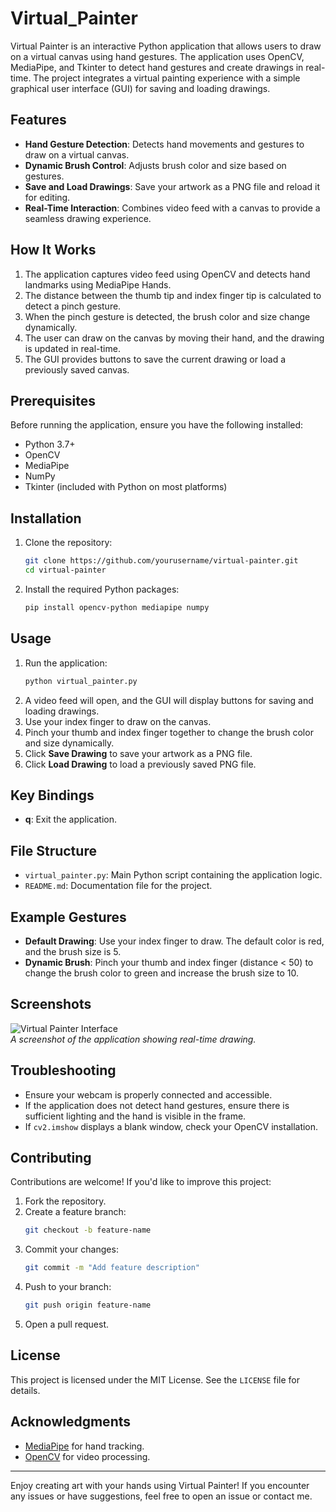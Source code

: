 # Virtual_Painter

Virtual Painter is an interactive Python application that allows users to draw on a virtual canvas using hand gestures. The application uses OpenCV, MediaPipe, and Tkinter to detect hand gestures and create drawings in real-time. The project integrates a virtual painting experience with a simple graphical user interface (GUI) for saving and loading drawings.

## Features

- **Hand Gesture Detection**: Detects hand movements and gestures to draw on a virtual canvas.
- **Dynamic Brush Control**: Adjusts brush color and size based on gestures.
- **Save and Load Drawings**: Save your artwork as a PNG file and reload it for editing.
- **Real-Time Interaction**: Combines video feed with a canvas to provide a seamless drawing experience.

## How It Works

1. The application captures video feed using OpenCV and detects hand landmarks using MediaPipe Hands.
2. The distance between the thumb tip and index finger tip is calculated to detect a pinch gesture.
3. When the pinch gesture is detected, the brush color and size change dynamically.
4. The user can draw on the canvas by moving their hand, and the drawing is updated in real-time.
5. The GUI provides buttons to save the current drawing or load a previously saved canvas.

## Prerequisites

Before running the application, ensure you have the following installed:

- Python 3.7+
- OpenCV
- MediaPipe
- NumPy
- Tkinter (included with Python on most platforms)

## Installation

1. Clone the repository:
   ```bash
   git clone https://github.com/yourusername/virtual-painter.git
   cd virtual-painter
   ```
2. Install the required Python packages:
   ```bash
   pip install opencv-python mediapipe numpy
   ```

## Usage

1. Run the application:
   ```bash
   python virtual_painter.py
   ```
2. A video feed will open, and the GUI will display buttons for saving and loading drawings.
3. Use your index finger to draw on the canvas.
4. Pinch your thumb and index finger together to change the brush color and size dynamically.
5. Click **Save Drawing** to save your artwork as a PNG file.
6. Click **Load Drawing** to load a previously saved PNG file.

## Key Bindings

- **q**: Exit the application.

## File Structure

- `virtual_painter.py`: Main Python script containing the application logic.
- `README.md`: Documentation file for the project.

## Example Gestures

- **Default Drawing**: Use your index finger to draw. The default color is red, and the brush size is 5.
- **Dynamic Brush**: Pinch your thumb and index finger (distance < 50) to change the brush color to green and increase the brush size to 10.

## Screenshots

![Virtual Painter Interface](path/to/screenshot.png)  
*A screenshot of the application showing real-time drawing.*

## Troubleshooting

- Ensure your webcam is properly connected and accessible.
- If the application does not detect hand gestures, ensure there is sufficient lighting and the hand is visible in the frame.
- If `cv2.imshow` displays a blank window, check your OpenCV installation.

## Contributing

Contributions are welcome! If you'd like to improve this project:

1. Fork the repository.
2. Create a feature branch:
   ```bash
   git checkout -b feature-name
   ```
3. Commit your changes:
   ```bash
   git commit -m "Add feature description"
   ```
4. Push to your branch:
   ```bash
   git push origin feature-name
   ```
5. Open a pull request.

## License

This project is licensed under the MIT License. See the `LICENSE` file for details.

## Acknowledgments

- [MediaPipe](https://google.github.io/mediapipe/) for hand tracking.
- [OpenCV](https://opencv.org/) for video processing.

---

Enjoy creating art with your hands using Virtual Painter! If you encounter any issues or have suggestions, feel free to open an issue or contact me.
